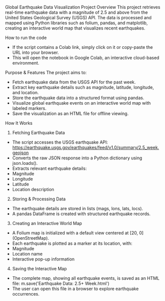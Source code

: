 Global Earthquake Data Visualization Project
Overview
This project retrieves real-time earthquake data with a magnitude of 2.5 and above from the United States Geological Survey (USGS) API. The data is processed and mapped using Python libraries such as folium, pandas, and matplotlib, creating an interactive world map that visualizes recent earthquakes.

How to run the code
- If the script contains a Colab link, simply click on it or copy-paste the URL into your browser.
- This will open the notebook in Google Colab, an interactive cloud-based environment.

Purpose & Features
The project aims to:
- Fetch earthquake data from the USGS API for the past week.
- Extract key earthquake details such as magnitude, latitude, longitude, and location.
- Store the earthquake data into a structured format using pandas.
- Visualize global earthquake events on an interactive world map with labeled markers.
- Save the visualization as an HTML file for offline viewing.

How It Works
1. Fetching Earthquake Data
- The script accesses the USGS earthquake API:
https://earthquake.usgs.gov/earthquakes/feed/v1.0/summary/2.5_week.geojson
- Converts the raw JSON response into a Python dictionary using json.loads().
- Extracts relevant earthquake details:
- Magnitude
- Longitude
- Latitude
- Location description
2. Storing & Processing Data
- The earthquake details are stored in lists (mags, lons, lats, locs).
- A pandas DataFrame is created with structured earthquake records.
3. Creating an Interactive World Map
- A Folium map is initialized with a default view centered at [20, 0] (OpenStreetMap).
- Each earthquake is plotted as a marker at its location, with:
- Magnitude
- Location name
- Interactive pop-up information
4. Saving the Interactive Map
- The complete map, showing all earthquake events, is saved as an HTML file:
m.save('Earthquake Data: 2.5+ Week.html')
- The user can open this file in a browser to explore earthquake occurrences.
